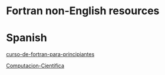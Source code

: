 # Fortran non-English resources

# Spanish

[curso-de-fortran-para-principiantes](https://github.com/tecprog-world/curso-de-fortran-para-principiantes)

[Computacion-Cientifica](https://github.com/LucasAngeloni/Computacion-Cientifica)
